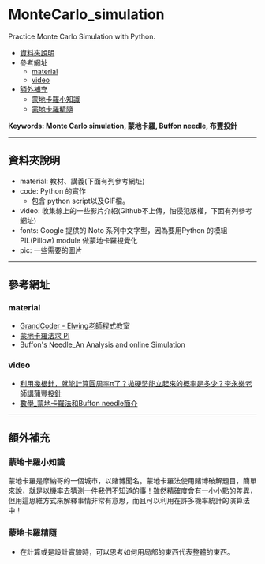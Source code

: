 # MonteCarlo_simulation
Practice Monte Carlo Simulation with Python.

*   [資料夾說明](##資料夾說明)
*   [參考網址](##參考網址)
    *   [material](###material)
    *   [video](###video)
*   [額外補充](##額外補充)
    *   [蒙地卡羅小知識](###蒙地卡羅小知識)
    *   [蒙地卡羅精隨](###蒙地卡羅精隨)

**Keywords: Monte Carlo simulation, 蒙地卡羅, Buffon needle, 布豐投針**

---
## 資料夾說明
- material: 教材、講義(下面有列參考網址)
- code: Python 的實作
    - 包含 python script以及GIF檔。
- video: 收集線上的一些影片介紹(Github不上傳，怕侵犯版權，下面有列參考網址)
- fonts: Google 提供的 Noto 系列中文字型，因為要用Python 的模組 PIL(Pillow) module 做蒙地卡羅視覺化
- pic: 一些需要的圖片

---
## 參考網址

### material
- [GrandCoder - Elwing老師程式教室](https://www.facebook.com/GrandCoder/)
- [蒙地卡羅法求 PI](https://openhome.cc/Gossip/AlgorithmGossip/MathPI.htm)
- [Buffon's Needle_An Analysis and online Simulation](https://mste.illinois.edu/activity/buffon/)

### video
- [利用幾根針，就能計算圓周率π了？拋硬幣能立起來的概率是多少？李永樂老師講蒲豐投針](https://www.youtube.com/watch?v=Dg-3KDa5Kys)
- [數學_蒙地卡羅法和Buffon needle簡介](https://www.youtube.com/watch?v=symRPdGSPNM)


---
## 額外補充

### 蒙地卡羅小知識
蒙地卡羅是摩納哥的一個城市，以賭博聞名。蒙地卡羅法使用賭博破解題目，簡單來說，就是以機率去猜測一件我們不知道的事！雖然精確度會有一小小點的差異，但用這思維方式來解釋事情非常有意思，而且可以利用在許多機率統計的演算法中！

### 蒙地卡羅精隨

- 在計算或是設計實驗時，可以思考如何用局部的東西代表整體的東西。
